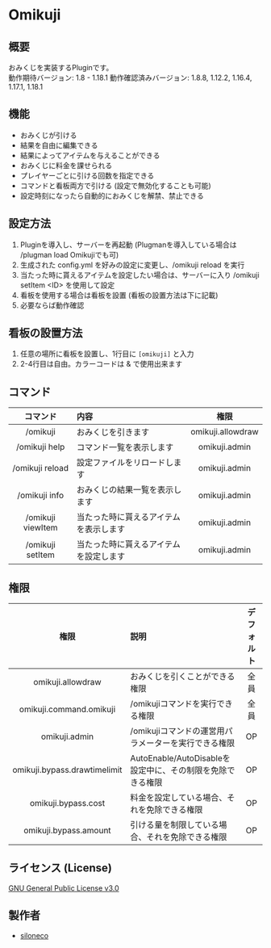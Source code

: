 # Omikuji
## 概要
おみくじを実装するPluginです。  
動作期待バージョン: 1.8 - 1.18.1
動作確認済みバージョン: 1.8.8, 1.12.2, 1.16.4, 1.17.1, 1.18.1

## 機能
* おみくじが引ける
* 結果を自由に編集できる
* 結果によってアイテムを与えることができる
* おみくじに料金を課せられる
* プレイヤーごとに引ける回数を指定できる
* コマンドと看板両方で引ける (設定で無効化することも可能)
* 設定時刻になったら自動的におみくじを解禁、禁止できる

## 設定方法
1. Pluginを導入し、サーバーを再起動 (Plugmanを導入している場合は /plugman load Omikujiでも可)
2. 生成された config.yml を好みの設定に変更し、/omikuji reload を実行
3. 当たった時に貰えるアイテムを設定したい場合は、サーバーに入り /omikuji setItem \<ID> を使用して設定
4. 看板を使用する場合は看板を設置 (看板の設置方法は下に記載)
5. 必要ならば動作確認

## 看板の設置方法
1. 任意の場所に看板を設置し、1行目に ``[omikuji]`` と入力
2. 2-4行目は自由。カラーコードは & で使用出来ます


## コマンド
|        コマンド        | 内容                                   |       権限        |
| :--------------------: | :------------------------------------- | :---------------: |
|        /omikuji        | おみくじを引きます                     | omikuji.allowdraw |
|     /omikuji help      | コマンド一覧を表示します               |   omikuji.admin   |
|    /omikuji reload     | 設定ファイルをリロードします           |   omikuji.admin   |
|     /omikuji info      | おみくじの結果一覧を表示します         |   omikuji.admin   |
| /omikuji viewItem <ID> | 当たった時に貰えるアイテムを表示します |   omikuji.admin   |
| /omikuji setItem <ID>  | 当たった時に貰えるアイテムを設定します |   omikuji.admin   |

## 権限
|             権限             | 説明                                                       | デフォルト |
| :--------------------------: | :--------------------------------------------------------- | :--------: |
|      omikuji.allowdraw       | おみくじを引くことができる権限                             |    全員    |
|   omikuji.command.omikuji    | /omikujiコマンドを実行できる権限                           |    全員    |
|        omikuji.admin         | /omikujiコマンドの運営用パラメーターを実行できる権限       |     OP     |
| omikuji.bypass.drawtimelimit | AutoEnable/AutoDisableを設定中に、その制限を免除できる権限 |     OP     |
|     omikuji.bypass.cost      | 料金を設定している場合、それを免除できる権限               |     OP     |
|    omikuji.bypass.amount     | 引ける量を制限している場合、それを免除できる権限           |     OP     |

## ライセンス (License)
[GNU General Public License v3.0](LICENSE)

## 製作者
* [siloneco](https://github.com/siloneco)
